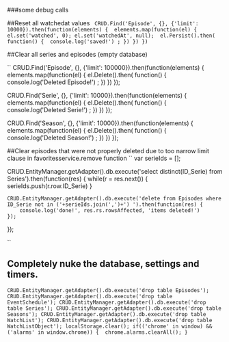 ###some debug calls

##Reset all watchedat values
`` 
CRUD.Find('Episode', {}, {'limit': 10000}).then(function(elements) { 
	elements.map(function(el) { 
		el.set('watched', 0);
	    el.set('watchedAt', null); 
	    el.Persist().then(
	    	function() { 
	    		console.log('saved!') ;
	    })
	})
})
`` 

##Clear all series and episodes (empty database)

``
CRUD.Find('Episode', {}, {'limit': 100000}).then(function(elements) { 
	elements.map(function(el) { 
		el.Delete().then(
	    	function() { 
	    		console.log('Deleted Episode!') ;
	    })
	})
});

CRUD.Find('Serie', {}, {'limit': 10000}).then(function(elements) { 
	elements.map(function(el) { 
		el.Delete().then(
	    	function() { 
	    		console.log('Deleted Serie!') ;
	    })
	})
});

CRUD.Find('Season', {}, {'limit': 10000}).then(function(elements) { 
	elements.map(function(el) { 
		el.Delete().then(
	    	function() { 
	    		console.log('Deleted Season!') ;
	    })
	})
});

##Clear episodes that were not properly deleted due to too narrow limit clause in favoritesservice.remove function
``
var serieIds = []; 

CRUD.EntityManager.getAdapter().db.execute('select distinct(ID_Serie) from Series').then(function(res) {
	while(r = res.next()) { 
		serieIds.push(r.row.ID_Serie) 
	} 

	CRUD.EntityManager.getAdapter().db.execute('delete from Episodes where ID_Serie not in ('+serieIds.join(',')+') ').then(function(res) {
		console.log('done!', res.rs.rowsAffected, 'items deleted!') 
	}); 

});

`` 

## Completely nuke the database, settings and timers.

``
CRUD.EntityManager.getAdapter().db.execute('drop table Episodes');
CRUD.EntityManager.getAdapter().db.execute('drop table EventSchedule');
CRUD.EntityManager.getAdapter().db.execute('drop table Series');
CRUD.EntityManager.getAdapter().db.execute('drop table Seasons');
CRUD.EntityManager.getAdapter().db.execute('drop table WatchList');
CRUD.EntityManager.getAdapter().db.execute('drop table WatchListObject');
localStorage.clear();
if(('chrome' in window) && ('alarms' in window.chrome)) { 
	chrome.alarms.clearAll();
}
``
